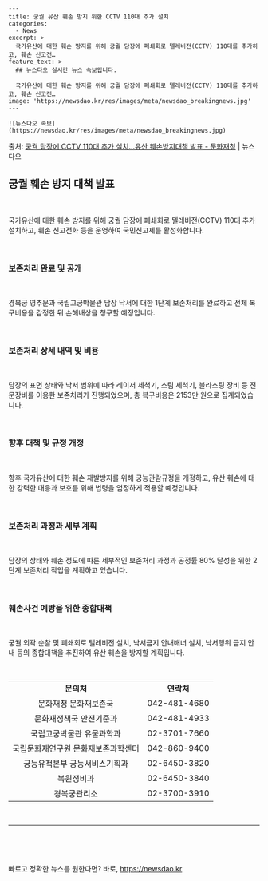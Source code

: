     ---
    title: 궁궐 유산 훼손 방지 위한 CCTV 110대 추가 설치
    categories:
      - News
    excerpt: >
      국가유산에 대한 훼손 방지를 위해 궁궐 담장에 폐쇄회로 텔레비전(CCTV) 110대를 추가하고, 훼손 신고전…
    feature_text: >
      ## 뉴스다오 실시간 뉴스 속보입니다.
    
      국가유산에 대한 훼손 방지를 위해 궁궐 담장에 폐쇄회로 텔레비전(CCTV) 110대를 추가하고, 훼손 신고전…
    image: 'https://newsdao.kr/res/images/meta/newsdao_breakingnews.jpg'
    ---
    
    ![뉴스다오 속보](https://newsdao.kr/res/images/meta/newsdao_breakingnews.jpg)

<p>출처: <a href="https://newsdao.kr/2926" rel="dofollow">궁궐 담장에 CCTV 110대 추가 설치…유산 훼손방지대책 발표 - 문화재청</a> | 뉴스다오</p>

<h2 data-ke-size="size26">궁궐 훼손 방지 대책 발표</h2>
​
<p data-ke-size="size16">국가유산에 대한 훼손 방지를 위해 궁궐 담장에 폐쇄회로 텔레비전(CCTV) 110대 추가 설치하고, 훼손 신고전화 등을 운영하여 국민신고제를 활성화합니다.</p>
​
<h3>보존처리 완료 및 공개</h3>
​
<p data-ke-size="size16">경복궁 영추문과 국립고궁박물관 담장 낙서에 대한 1단계 보존처리를 완료하고 전체 복구비용을 감정한 뒤 손해배상을 청구할 예정입니다.</p>
​
<h3>보존처리 상세 내역 및 비용</h3>
​
<p data-ke-size="size16">담장의 표면 상태와 낙서 범위에 따라 레이저 세척기, 스팀 세척기, 블라스팅 장비 등 전문장비를 이용한 보존처리가 진행되었으며, 총 복구비용은 2153만 원으로 집계되었습니다.</p>
​
<h3>향후 대책 및 규정 개정</h3>
​
<p data-ke-size="size16">향후 국가유산에 대한 훼손 재발방지를 위해 궁능관람규정을 개정하고, 유산 훼손에 대한 강력한 대응과 보호를 위해 법령을 엄정하게 적용할 예정입니다.</p>
​
<h3>보존처리 과정과 세부 계획</h3>
​
<p data-ke-size="size16">담장의 상태와 훼손 정도에 따른 세부적인 보존처리 과정과 공정률 80% 달성을 위한 2단계 보존처리 작업을 계획하고 있습니다.</p>
​
<h3>훼손사건 예방을 위한 종합대책</h3>
​
<p data-ke-size="size16">궁궐 외곽 순찰 및 폐쇄회로 텔레비전 설치, 낙서금지 안내배너 설치, 낙서행위 금지 안내 등의 종합대책을 추진하여 유산 훼손을 방지할 계획입니다.</p>
​
<table>
  <tbody>
    <tr>
      <td style="text-align: center; height: 17px;"><b>문의처</b></td>
      <td style="text-align: center; height: 17px;"><b>연락처</b></td>
    </tr>
    <tr>
      <td style="text-align: center; height: 17px;">문화재청 문화재보존국</td>
      <td style="text-align: center; height: 17px;">042-481-4680</td>
    </tr>
    <tr>
      <td style="text-align: center; height: 17px;">문화재정책국 안전기준과</td>
      <td style="text-align: center; height: 17px;">042-481-4933</td>
    </tr>
    <tr>
      <td style="text-align: center; height: 17px;">국립고궁박물관 유물과학과</td>
      <td style="text-align: center; height: 17px;">02-3701-7660</td>
    </tr>
    <tr>
      <td style="text-align: center; height: 17px;">국립문화재연구원 문화재보존과학센터</td>
      <td style="text-align: center; height: 17px;">042-860-9400</td>
    </tr>
    <tr>
      <td style="text-align: center; height: 17px;">궁능유적본부 궁능서비스기획과</td>
      <td style="text-align: center; height: 17px;">02-6450-3820</td>
    </tr>
    <tr>
      <td style="text-align: center; height: 17px;">복원정비과</td>
      <td style="text-align: center; height: 17px;">02-6450-3840</td>
    </tr>
    <tr>
      <td style="text-align: center; height: 17px;">경복궁관리소</td>
      <td style="text-align: center; height: 17px;">02-3700-3910</td>
    </tr>
  </tbody>
</table>
​
<hr>
​
<p data-ke-size="size16">&nbsp;</p> 

빠르고 정확한 뉴스를 원한다면? 바로, <a href="https://newsdao.kr" rel="dofollow">https://newsdao.kr</a>


    
